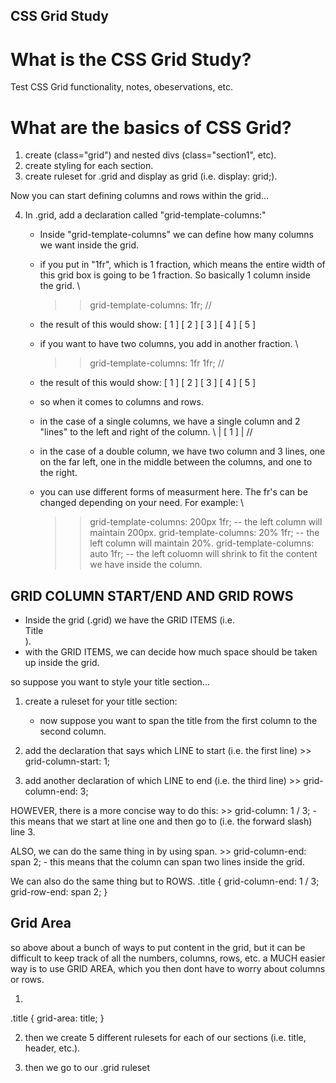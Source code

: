## CSS Grid Study

# What is the CSS Grid Study?
Test CSS Grid functionality, notes, obeservations, etc.

# What are the basics of CSS Grid?

1. create  (class="grid") and nested divs (class="section1", etc).
2. create styling for each section.
3. create ruleset for .grid and display as grid (i.e. display: grid;).

Now you can start defining columns and rows within the grid...

4. In .grid, add a declaration called "grid-template-columns:"

    - Inside "grid-template-columns" we can define how many columns we want inside the grid.
    - if you put in "1fr", which is 1 fraction, which means the entire width of this grid box is going to be 1 fraction.  So basically 1 column inside the grid.
       \\  
        >>  grid-template-columns: 1fr;
       //
    - the result of this would show:
        [ 1 ]
        [ 2 ]
        [ 3 ]
        [ 4 ]
        [ 5 ]

    - if you want to have two columns, you add in another fraction.
       \\
        >> grid-template-columns: 1fr 1fr;
       //
    - the result of this would show:
        [ 1 ]  [ 2 ]
        [ 3 ]  [ 4 ]
        [ 5 ]

    - so when it comes to columns and rows.
    - in the case of a single columns, we have a single column and 2 "lines" to the left and right of the column.
      \\
        | [ 1 ] |
      //
    - in the case of a double column, we have two column and 3 lines, one on the far left, one in the middle between the columns, and one to the right.

    - you can use different forms of measurment here.  The fr's can be changed depending on your need. For example:
       \\
        >>  grid-template-columns: 200px 1fr;  -- the left column will maintain 200px.
        >>  grid-template-columns: 20% 1fr;    -- the left column will maintain 20%. 
        >>  grid-template-columns: auto 1fr;   -- the left coluomn will shrink to fit the content we have inside the column.



## GRID COLUMN START/END AND GRID ROWS  

- Inside the grid (.grid) we have the GRID ITEMS (i.e. <div class="section1">Title</div> ).
- with the GRID ITEMS, we can decide how much space should be taken up inside the grid.

so suppose you want to style your title section...

1. create a ruleset for your title section:
    - now suppose you want to span the title from the first column to the second column.

2. add the declaration that says which LINE to start (i.e. the first line)  >>  grid-column-start: 1;
3. add another declaration of which LINE to end (i.e. the third line)       >>  grid-column-end: 3;  

HOWEVER, there is a more concise way to do this:
    >> grid-column: 1 / 3;
        - this means that we start at line one and then go to (i.e. the forward slash) line 3.

ALSO, we can do the same thing in by using span.
    >> grid-column-end: span 2;
        - this means that the column can span two lines inside the grid.

We can also do the same thing but to ROWS.
    .title {
        grid-column-end: 1 / 3;
        grid-row-end: span 2;
    }

## Grid Area

so above about a bunch of ways to put content in the grid, but it can be difficult to keep track of all the numbers, columns, rows, etc.
a MUCH easier way is to use GRID AREA, which you then dont have to worry about columns or rows.

1. 
.title {
    grid-area: title;
}

2. then we create 5 different rulesets for each of our sections (i.e. title, header, etc.).

3. then we go to our .grid ruleset
